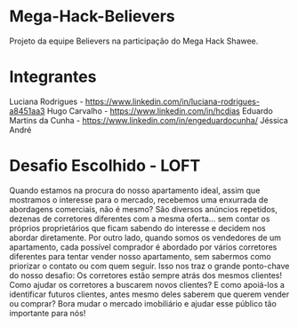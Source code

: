 # Mega-Hack-Believers
Projeto da equipe Believers na participação do Mega Hack Shawee.

# Integrantes
Luciana Rodrigues - https://www.linkedin.com/in/luciana-rodrigues-a8451aa3 
Hugo Carvalho - https://www.linkedin.com/in/hcdias
Eduardo Martins da Cunha - https://www.linkedin.com/in/engeduardocunha/
Jéssica
André

# Desafio Escolhido - LOFT
Quando estamos na procura do nosso apartamento ideal, assim que mostramos o interesse para o mercado, recebemos uma enxurrada de abordagens comerciais, não é mesmo?
São diversos anúncios repetidos, dezenas de corretores diferentes com a mesma oferta... sem contar os próprios proprietários que ficam sabendo do interesse e decidem nos abordar diretamente.
Por outro lado, quando somos os vendedores de um apartamento, cada possível comprador é abordado por vários corretores diferentes para tentar vender nosso apartamento, sem sabermos como priorizar o contato ou com quem seguir.
Isso nos traz o grande ponto-chave do nosso desafio: Os corretores estão sempre atrás dos mesmos clientes!
Como ajudar os corretores a buscarem novos clientes? E como apoiá-los a identificar futuros clientes, antes mesmo deles saberem que querem vender ou comprar?
Bora mudar o mercado imobiliário e ajudar esse público tão importante para nós!
